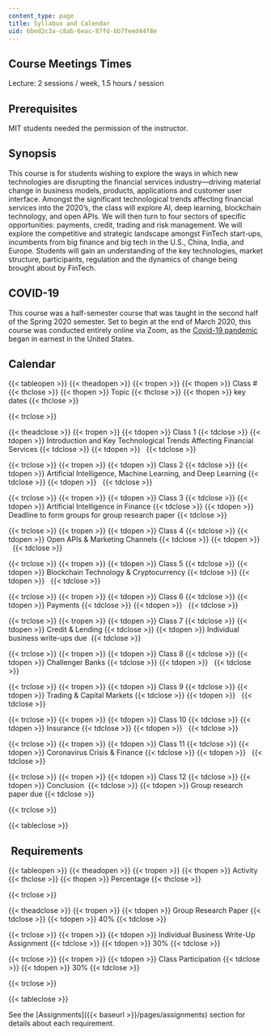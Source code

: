 ```yaml
---
content_type: page
title: Syllabus and Calendar
uid: 6bed2c3a-c8ab-6eac-87fd-bb7feed44f8e
---
```


Course Meetings Times
---------------------

Lecture: 2 sessions / week, 1.5 hours / session 

Prerequisites
-------------

MIT students needed the permission of the instructor. 

Synopsis
--------

This course is for students wishing to explore the ways in which new technologies are disrupting the financial services industry—driving material change in business models, products, applications and customer user interface. Amongst the significant technological trends affecting financial services into the 2020’s, the class will explore AI, deep learning, blockchain technology, and open APIs. We will then turn to four sectors of specific opportunities: payments, credit, trading and risk management. We will explore the competitive and strategic landscape amongst FinTech start-ups, incumbents from big finance and big tech in the U.S., China, India, and Europe. Students will gain an understanding of the key technologies, market structure, participants, regulation and the dynamics of change being brought about by FinTech.

COVID-19
--------

This course was a half-semester course that was taught in the second half of the Spring 2020 semester. Set to begin at the end of March 2020, this course was conducted entirely online via Zoom, as the [Covid-19 pandemic](https://en.wikipedia.org/wiki/COVID-19_pandemic) began in earnest in the United States.

Calendar
--------

{{< tableopen >}}
{{< theadopen >}}
{{< tropen >}}
{{< thopen >}}
Class #
{{< thclose >}}
{{< thopen >}}
Topic
{{< thclose >}}
{{< thopen >}}
key dates
{{< thclose >}}

{{< trclose >}}

{{< theadclose >}}
{{< tropen >}}
{{< tdopen >}}
Class 1
{{< tdclose >}}
{{< tdopen >}}
Introduction and Key Technological Trends Affecting Financial Services
{{< tdclose >}}
{{< tdopen >}}
 
{{< tdclose >}}

{{< trclose >}}
{{< tropen >}}
{{< tdopen >}}
Class 2
{{< tdclose >}}
{{< tdopen >}}
Artificial Intelligence, Machine Learning, and Deep Learning
{{< tdclose >}}
{{< tdopen >}}
 
{{< tdclose >}}

{{< trclose >}}
{{< tropen >}}
{{< tdopen >}}
Class 3
{{< tdclose >}}
{{< tdopen >}}
Artificial Intelligence in Finance
{{< tdclose >}}
{{< tdopen >}}
Deadline to form groups for group research paper
{{< tdclose >}}

{{< trclose >}}
{{< tropen >}}
{{< tdopen >}}
Class 4
{{< tdclose >}}
{{< tdopen >}}
Open APIs & Marketing Channels
{{< tdclose >}}
{{< tdopen >}}
 
{{< tdclose >}}

{{< trclose >}}
{{< tropen >}}
{{< tdopen >}}
Class 5
{{< tdclose >}}
{{< tdopen >}}
Blockchain Technology & Cryptocurrency
{{< tdclose >}}
{{< tdopen >}}
 
{{< tdclose >}}

{{< trclose >}}
{{< tropen >}}
{{< tdopen >}}
Class 6
{{< tdclose >}}
{{< tdopen >}}
Payments
{{< tdclose >}}
{{< tdopen >}}
 
{{< tdclose >}}

{{< trclose >}}
{{< tropen >}}
{{< tdopen >}}
Class 7
{{< tdclose >}}
{{< tdopen >}}
Credit & Lending
{{< tdclose >}}
{{< tdopen >}}
Individual business write-ups due 
{{< tdclose >}}

{{< trclose >}}
{{< tropen >}}
{{< tdopen >}}
Class 8
{{< tdclose >}}
{{< tdopen >}}
Challenger Banks
{{< tdclose >}}
{{< tdopen >}}
 
{{< tdclose >}}

{{< trclose >}}
{{< tropen >}}
{{< tdopen >}}
Class 9
{{< tdclose >}}
{{< tdopen >}}
Trading & Capital Markets
{{< tdclose >}}
{{< tdopen >}}
 
{{< tdclose >}}

{{< trclose >}}
{{< tropen >}}
{{< tdopen >}}
Class 10
{{< tdclose >}}
{{< tdopen >}}
Insurance
{{< tdclose >}}
{{< tdopen >}}
 
{{< tdclose >}}

{{< trclose >}}
{{< tropen >}}
{{< tdopen >}}
Class 11
{{< tdclose >}}
{{< tdopen >}}
Coronavirus Crisis & Finance
{{< tdclose >}}
{{< tdopen >}}
 
{{< tdclose >}}

{{< trclose >}}
{{< tropen >}}
{{< tdopen >}}
Class 12
{{< tdclose >}}
{{< tdopen >}}
Conclusion 
{{< tdclose >}}
{{< tdopen >}}
Group research paper due
{{< tdclose >}}

{{< trclose >}}

{{< tableclose >}}

 Requirements
-------------

{{< tableopen >}}
{{< theadopen >}}
{{< tropen >}}
{{< thopen >}}
Activity
{{< thclose >}}
{{< thopen >}}
Percentage
{{< thclose >}}

{{< trclose >}}

{{< theadclose >}}
{{< tropen >}}
{{< tdopen >}}
Group Research Paper
{{< tdclose >}}
{{< tdopen >}}
40%
{{< tdclose >}}

{{< trclose >}}
{{< tropen >}}
{{< tdopen >}}
Individual Business Write-Up Assignment
{{< tdclose >}}
{{< tdopen >}}
30%
{{< tdclose >}}

{{< trclose >}}
{{< tropen >}}
{{< tdopen >}}
Class Participation
{{< tdclose >}}
{{< tdopen >}}
30%
{{< tdclose >}}

{{< trclose >}}

{{< tableclose >}}

See the [Assignments]({{< baseurl >}}/pages/assignments) section for details about each requirement.